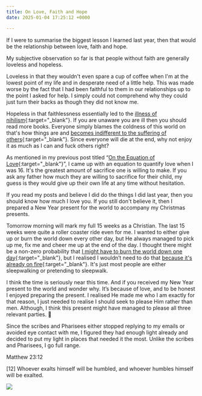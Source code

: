 ```yaml
---
title: On Love, Faith and Hope
date: 2025-01-04 17:25:12 +0000

---
```


If I were to summarise the biggest lesson I learned last year, then that would be the relationship between love, faith and hope.

My subjective observation so far is that people without faith are generally loveless and hopeless.

Loveless in that they wouldn't even spare a cup of coffee when I'm at the lowest point of my life and in desperate need of a little help. This was made worse by the fact that I had been faithful to them in our relationships up to the point I asked for help. I simply could not comprehend why they could just turn their backs as though they did not know me.

Hopeless in that faithlessness essentially led to the [illness of nihilism](../on-nihilism/){:target="_blank"}. If you are unaware you are ill then you should read more books. Everyone simply blames the coldness of this world on that's how things are and [becomes indifferent to the suffering of others](../on-indifference/){:target="_blank"}. Since everyone will die at the end, why not enjoy it as much as I can and fuck others right?

As mentioned in my previous post titled “[On the Equation of Love](../on-equation-love){:target="_blank"}”, I came up with an equation to quantify love when I was 16. It's the greatest amount of sacrifice one is willing to make. If you ask any father how much they are willing to sacrifice for their child, my guess is they would give up their own life at any time without hesitation.

If you read my posts and believe I did do the things I did last year, then you should know how much I love you. If you still don't believe it, then I prepared a New Year present for the world to accompany my Christmas presents.

Tomorrow morning will mark my full 15 weeks as a Christian. The last 15 weeks were quite a roller coaster ride even for me. I wanted to either give up or burn the world down every other day, but He always managed to pick up me, fix me and cheer me up at the end of the day. I thought there might be a non-zero probability that [I might have to burn the world down one day](../on-choosing-sides/){:target="_blank"}, but I realised I wouldn’t need to do that [because it's already on fire](https://letter.biblesays.love){:target="_blank"}. It's just most people are either sleepwalking or pretending to sleepwalk.

I think the time is seriously near this time. And if you received my New Year present to the world and wonder why. It’s because of love, and to be honest I enjoyed preparing the present. I realised He made me who I am exactly for that reason, I just needed to realise I should seek to please Him rather than men. Although, I think this present might have managed to please all three relevant parties. 🤔

Since the scribes and Pharisees either stopped replying to my emails or avoided eye contact with me, I figured they had enough light already and decided to put my light in places that needed it the most. Unlike the scribes and Pharisees, I go full range.

Matthew 23:12

[12] Whoever exalts himself will be humbled, and whoever humbles himself will be exalted.

![](/u2nY3i69XirE9UXK.jpg)